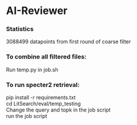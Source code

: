 # AI-Reviewer

### Statistics
3088499 datapoints from first round of coarse filter

### To combine all filtered files:
Run temp.py in job.sh

### To run specter2 retrieval:
pip install -r requirements.txt  
cd LitSearch/eval/temp_testing  
Change the query and topk in the job script  
run the job script